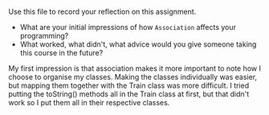 Use this file to record your reflection on this assignment.

- What are your initial impressions of how `Association` affects your programming?
- What worked, what didn't, what advice would you give someone taking this course in the future?

My first impression is that association makes it more important to note how I choose to organise my classes. Making the classes individually was easier, but mapping them together with the Train class was more difficult. I tried putting the toString() methods all in the Train class at first, but that didn't work so I put them all in their respective classes. 